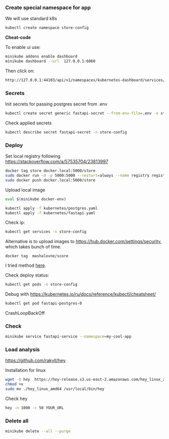 ### Create special namespace for app

We will use standard k8s

```bash
kubectl create namespace store-config
```

**Cheat-code**

To enable ui use:

```bash
minikube addons enable dashboard
minikube dashboard --url  127.0.0.1:6060
```
Then click on:
```bash
http://127.0.0.1:44103/api/v1/namespaces/kubernetes-dashboard/services/http:kubernetes-dashboard:/proxy/
```

### Secrets

Init secrets for passing postgres secret from .env

```bash
kubectl create secret generic fastapi-secret --from-env-file=.env -n store-config
```

Check applied secrets
```bash
kubectl describe secret fastapi-secret -n store-config
```

### Deploy

Set local registry following https://stackoverflow.com/a/57535704/23813997 
```bash
docker tag store docker.local:5000/store
sudo docker run -d -p 5000:5000 --restart=always --name registry registry:2
sudo docker push docker.local:5000/store
```

Upload local image 


```bash
eval $(minikube docker-env) 
```


```bash
kubectl apply -f kubernetes/postgres.yaml
kubectl apply -f kubernetes/fastapi.yaml
```
Check ip:
```bash
kubectl get services -n store-config
```

Alternative is to upload images to 
https://hub.docker.com/settings/security, which takes bunch of time.

```
docker tag  mashalovne/score

```
I tried method [here](https://hub.docker.com/u/mashalovne).

Check deploy status:

```bash
kubectl get pods -n store-config
```

Debug with https://kubernetes.io/ru/docs/reference/kubectl/cheatsheet/

```bash
kubectl get pod fastapi-postgres-0 
```


CrashLoopBackOff

### Check

```bash
minikube service fastapi-service --namespace=my-cool-app
```

### Load analysis

https://github.com/rakyll/hey

Installation for linux

```bash
wget -O hey  https://hey-release.s3.us-east-2.amazonaws.com/hey_linux_amd64
chmod +x
sudo mv ./hey_linux_amd64 /usr/local/bin/hey
```
Check hey

```bash
hey -n 1000 -c 50 YOUR_URL
```


### Delete all

```bash
minikube delete --all --purge
```